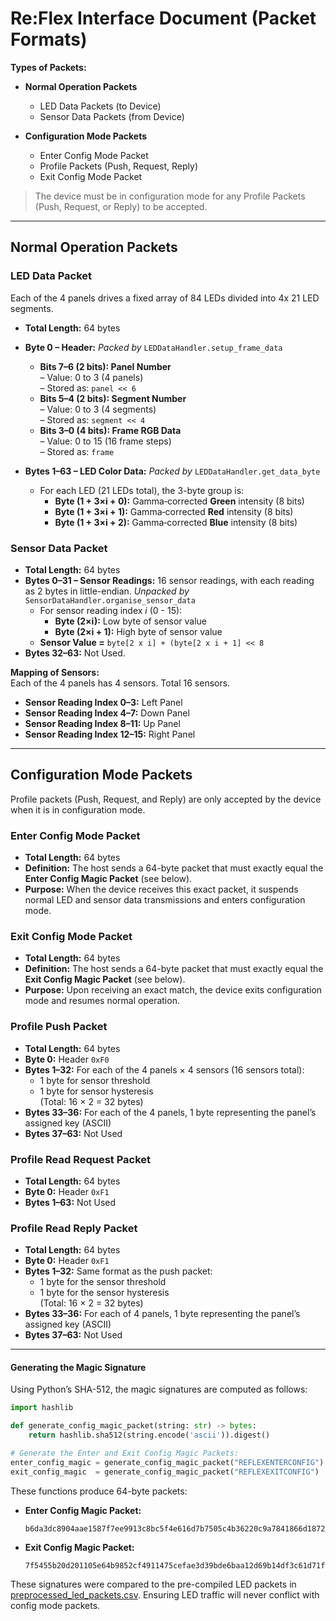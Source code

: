 
# Re:Flex Interface Document (Packet Formats)

**Types of Packets:**

- **Normal Operation Packets**  
  - LED Data Packets (to Device)  
  - Sensor Data Packets (from Device)

- **Configuration Mode Packets**
  - Enter Config Mode Packet  
  - Profile Packets (Push, Request, Reply)  
  - Exit Config Mode Packet

> The device must be in configuration mode for any Profile Packets (Push, Request, or Reply) to be accepted.

---

## Normal Operation Packets

### LED Data Packet

Each of the 4 panels drives a fixed array of 84 LEDs divided into 4x 21 LED segments.

- **Total Length:** 64 bytes

- **Byte 0 – Header:** *Packed by* `LEDDataHandler.setup_frame_data`
  - **Bits 7–6 (2 bits): Panel Number**  
    – Value: 0 to 3 (4 panels)  
    – Stored as: `panel << 6`
  - **Bits 5–4 (2 bits): Segment Number**  
    – Value: 0 to 3 (4 segments)  
    – Stored as: `segment << 4`
  - **Bits 3–0 (4 bits): Frame RGB Data**  
    – Value: 0 to 15 (16 frame steps)  
    – Stored as: `frame`
- **Bytes 1–63 – LED Color Data:** *Packed by* `LEDDataHandler.get_data_byte`
  - For each LED (21 LEDs total), the 3-byte group is:  
    - **Byte (1 + 3×i + 0):** Gamma‐corrected **Green** intensity (8 bits)  
    - **Byte (1 + 3×i + 1):** Gamma‐corrected **Red** intensity (8 bits)  
    - **Byte (1 + 3×i + 2):** Gamma‐corrected **Blue** intensity (8 bits)

### Sensor Data Packet

- **Total Length:** 64 bytes
- **Bytes 0–31 – Sensor Readings:** 16 sensor readings, with each reading as 2 bytes in little-endian.
  *Unpacked by* `SensorDataHandler.organise_sensor_data`
  - For sensor reading index *i* (0 - 15):
    - **Byte (2×i):** Low byte of sensor value  
    - **Byte (2×i + 1):** High byte of sensor value  
  - **Sensor Value =** `byte[2 x i] + (byte[2 x i + 1] << 8`
- **Bytes 32–63:** Not Used.

**Mapping of Sensors:**  
Each of the 4 panels has 4 sensors. Total 16 sensors.
  
- **Sensor Reading Index 0–3:** Left Panel
- **Sensor Reading Index 4–7:** Down Panel
- **Sensor Reading Index 8–11:** Up Panel
- **Sensor Reading Index 12–15:** Right Panel

---

## Configuration Mode Packets

Profile packets (Push, Request, and Reply) are only accepted by the device when it is in configuration mode.

### Enter Config Mode Packet

- **Total Length:** 64 bytes  
- **Definition:**  The host sends a 64-byte packet that must exactly equal the **Enter Config Magic Packet** (see below).  
- **Purpose:**  When the device receives this exact packet, it suspends normal LED and sensor data transmissions and enters configuration mode.

### Exit Config Mode Packet

- **Total Length:** 64 bytes  
- **Definition:**  The host sends a 64-byte packet that must exactly equal the **Exit Config Magic Packet** (see below).  
- **Purpose:**  Upon receiving an exact match, the device exits configuration mode and resumes normal operation.

### Profile Push Packet

- **Total Length:** 64 bytes  
- **Byte 0:** Header `0xF0`  
- **Bytes 1–32:** For each of the 4 panels × 4 sensors (16 sensors total):  
  - 1 byte for sensor threshold  
  - 1 byte for sensor hysteresis  
  (Total: 16 × 2 = 32 bytes)
- **Bytes 33–36:** For each of the 4 panels, 1 byte representing the panel’s assigned key (ASCII)  
- **Bytes 37–63:** Not Used

### Profile Read Request Packet

- **Total Length:** 64 bytes  
- **Byte 0:** Header `0xF1`
- **Bytes 1–63:** Not Used

### Profile Read Reply Packet

- **Total Length:** 64 bytes  
- **Byte 0:** Header `0xF1`  
- **Bytes 1–32:** Same format as the push packet: 
  - 1 byte for the sensor threshold  
  - 1 byte for the sensor hysteresis  
  (Total: 16 × 2 = 32 bytes)
- **Bytes 33–36:** For each of 4 panels, 1 byte representing the panel’s assigned key (ASCII)  
- **Bytes 37–63:** Not Used

---

#### Generating the Magic Signature

Using Python’s SHA-512, the magic signatures are computed as follows:

```python
import hashlib

def generate_config_magic_packet(string: str) -> bytes:
    return hashlib.sha512(string.encode('ascii')).digest()

# Generate the Enter and Exit Config Magic Packets:
enter_config_magic = generate_config_magic_packet("REFLEXENTERCONFIG")
exit_config_magic  = generate_config_magic_packet("REFLEXEXITCONFIG")
```

These functions produce 64-byte packets:

- **Enter Config Magic Packet:**  
  ```
  b6da3dc8904aae1587f7ee9913c8bc5f4e616d7b7505c4b36220c9a7841866d1872782b87caae1bf41c001c457d4e1e3d54b5db6a6c16768a615735f43c95ab3
  ```
- **Exit Config Magic Packet:**  
  ```
  7f5455b20d201105e64b9852cf4911475cefae3d39bde6baa12d69b14df3c61d71ffbc33091fd41034e545b0fae189dafc3a32dfe97a8dd6b7238b33bdd65ea6
  ```
  
These signatures were compared to the pre-compiled LED packets in [preprocessed_led_packets.csv](preprocessed_led_packets.csv).
Ensuring LED traffic will never conflict with config mode packets.
